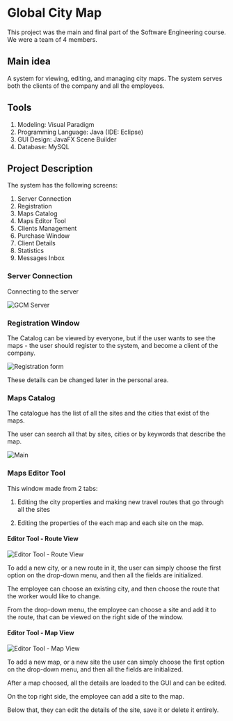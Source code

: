 # Global City Map
This project was the main and final part of the Software Engineering course.
We were a team of 4 members.

## Main idea
A system for viewing, editing, and managing city maps.
The system serves both the clients of the company and all the employees.

## Tools 
1. Modeling: Visual Paradigm
2. Programming Language: Java (IDE: Eclipse)
3. GUI Design: JavaFX Scene Builder
4. Database: MySQL

## Project Description
The system has the following screens:

1. Server Connection
2. Registration
3. Maps Catalog
4. Maps Editor Tool
5. Clients Management
6. Purchase Window
7. Client Details
8. Statistics
9. Messages Inbox

### Server Connection
Connecting to the server

![GCM Server](https://user-images.githubusercontent.com/49001453/102250746-98c2e900-3f0c-11eb-8948-e43219db2f2a.png)

### Registration Window
The Catalog can be viewed by everyone, but if the user wants to see the maps - the user should register to the system,
and become a client of the company.

![Registration form](https://user-images.githubusercontent.com/49001453/102254846-e2620280-3f11-11eb-9724-d6a3ec864a0b.PNG)

These details can be changed later in the personal area.

### Maps Catalog
The catalogue has the list of all the sites and the cities that exist of the maps.

The user can search all that by sites, cities or by keywords that describe the map.

![Main](https://user-images.githubusercontent.com/49001453/102257689-bb0d3480-3f15-11eb-9b70-27183751973f.png)

### Maps Editor Tool
This window made from 2 tabs:
1. Editing the city properties and making new travel routes that go through all the sites 

2. Editing the properties of the each map and each site on the map.

#### Editor Tool - Route View
![Editor Tool - Route View](https://user-images.githubusercontent.com/49001453/102719809-ea96b500-42f8-11eb-911c-7fd2e7431caa.PNG)

To add a new city, or a new route in it, the user can simply choose the first option on the drop-down menu, and then all the fields are initialized.

The employee can choose an existing city, and then choose the route that the worker would like to change.

From the drop-down menu, the employee can choose a site and add it to the route, that can be viewed on the right side of the window.

#### Editor Tool - Map View
![Editor Tool - Map View](https://user-images.githubusercontent.com/49001453/102719795-dd79c600-42f8-11eb-848b-1b252e7d220c.PNG)

To add a new map, or a new site the user can simply choose the first option on the drop-down menu, and then all the fields are initialized.

After a map choosed, all the details are loaded to the GUI and can be edited.

On the top right side, the employee can add a site to the map.

Below that, they can edit the details of the site, save it or delete it entirely.
